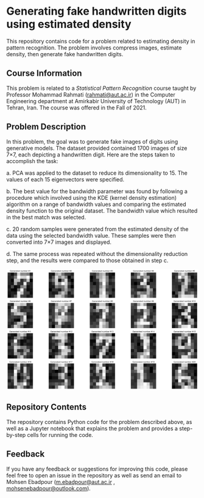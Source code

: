 # Generating fake handwritten digits using estimated density
This repository contains code for a problem related to estimating density in pattern recognition. The problem involves compress images, estimate density, then generate fake handwritten digits.

## Course Information

This problem is related to a *Statistical Pattern Recognition* course taught by Professor Mohammad Rahmati (<rahmati@aut.ac.ir>) in the Computer Engineering department at Amirkabir University of Technology (AUT) in Tehran, Iran. The course was offered in the Fall of 2021.

## Problem Description
In this problem, the goal was to generate fake images of digits using generative models. The dataset provided contained 1700 images of size 7×7, each depicting a handwritten digit. Here are the steps taken to accomplish the task:

a. PCA was applied to the dataset to reduce its dimensionality to 15. The values of each 15 eigenvectors were specified.

b. The best value for the bandwidth parameter was found by following a procedure which involved using the KDE (kernel density estimation) algorithm on a range of bandwidth values and comparing the estimated density function to the original dataset. The bandwidth value which resulted in the best match was selected.

c. 20 random samples were generated from the estimated density of the data using the selected bandwidth value. These samples were then converted into 7×7 images and displayed.

d. The same process was repeated without the dimensionality reduction step, and the results were compared to those obtained in step c.

![Output](/output.png)


## Repository Contents

The repository contains Python code for the problem described above, as well as a Jupyter notebook that explains the problem and provides a step-by-step cells for running the code.

## Feedback

If you have any feedback or suggestions for improving this code, please feel free to open an issue in the repository as well as send an email to Mohsen Ebadpour (<m.ebadpour@aut.ac.ir> , <mohsenebadpour@outlook.com>).


